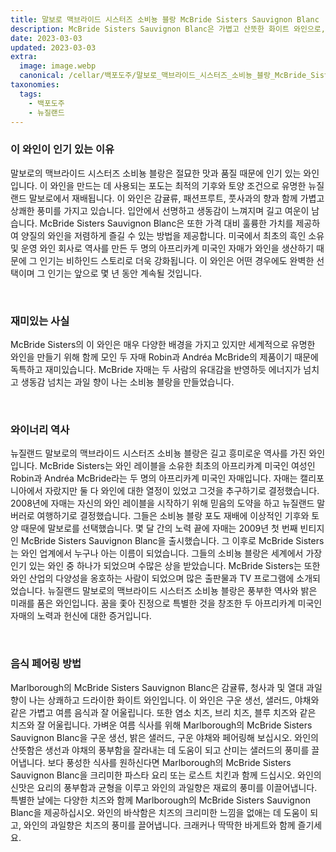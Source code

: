```yaml
---
title: 말보로 맥브라이드 시스터즈 소비뇽 블랑 McBride Sisters Sauvignon Blanc
description: McBride Sisters Sauvignon Blanc은 가볍고 산뜻한 화이트 와인으로, 특히 미국 최초의 흑인 소유 와인이기 때문에 어떤 식사와도 완벽하게 어울립니다.
date: 2023-03-03
updated: 2023-03-03
extra:
  image: image.webp
  canonical: /cellar/백포도주/말보로_맥브라이드_시스터즈_소비뇽_블랑_McBride_Sisters_Sauvignon_Blanc/index.md
taxonomies:
  tags: 
    - 백포도주
    - 뉴질랜드
---
```


### 이 와인이 인기 있는 이유

말보로의 맥브라이드 시스터즈 소비뇽 블랑은 절묘한 맛과 품질 때문에 인기 있는 와인입니다. 이 와인을 만드는 데 사용되는 포도는 최적의 기후와 토양 조건으로 유명한 뉴질랜드 말보로에서 재배됩니다. 이 와인은 감귤류, 패션프루트, 풋사과의 향과 함께 가볍고 상쾌한 풍미를 가지고 있습니다. 입안에서 선명하고 생동감이 느껴지며 길고 여운이 남습니다. McBride Sisters Sauvignon Blanc은 또한 가격 대비 훌륭한 가치를 제공하여 양질의 와인을 저렴하게 즐길 수 있는 방법을 제공합니다. 미국에서 최초의 흑인 소유 및 운영 와인 회사로 역사를 만든 두 명의 아프리카계 미국인 자매가 와인을 생산하기 때문에 그 인기는 비하인드 스토리로 더욱 강화됩니다. 이 와인은 어떤 경우에도 완벽한 선택이며 그 인기는 앞으로 몇 년 동안 계속될 것입니다.

&nbsp;  

### 재미있는 사실

McBride Sisters의 이 와인은 매우 다양한 배경을 가지고 있지만 세계적으로 유명한 와인을 만들기 위해 함께 모인 두 자매 Robin과 Andréa McBride의 제품이기 때문에 독특하고 재미있습니다. McBride 자매는 두 사람의 유대감을 반영하듯 에너지가 넘치고 생동감 넘치는 과일 향이 나는 소비뇽 블랑을 만들었습니다.

&nbsp;  

### 와이너리 역사

뉴질랜드 말보로의 맥브라이드 시스터즈 소비뇽 블랑은 길고 흥미로운 역사를 가진 와인입니다. McBride Sisters는 와인 레이블을 소유한 최초의 아프리카계 미국인 여성인 Robin과 Andréa McBride라는 두 명의 아프리카계 미국인 자매입니다. 자매는 캘리포니아에서 자랐지만 둘 다 와인에 대한 열정이 있었고 그것을 추구하기로 결정했습니다. 2008년에 자매는 자신의 와인 레이블을 시작하기 위해 믿음의 도약을 하고 뉴질랜드 말버러로 여행하기로 결정했습니다. 그들은 소비뇽 블랑 포도 재배에 이상적인 기후와 토양 때문에 말보로를 선택했습니다. 몇 달 간의 노력 끝에 자매는 2009년 첫 번째 빈티지인 McBride Sisters Sauvignon Blanc을 출시했습니다. 그 이후로 McBride Sisters는 와인 업계에서 누구나 아는 이름이 되었습니다. 그들의 소비뇽 블랑은 세계에서 가장 인기 있는 와인 중 하나가 되었으며 수많은 상을 받았습니다. McBride Sisters는 또한 와인 산업의 다양성을 옹호하는 사람이 되었으며 많은 출판물과 TV 프로그램에 소개되었습니다. 뉴질랜드 말보로의 맥브라이드 시스터즈 소비뇽 블랑은 풍부한 역사와 밝은 미래를 품은 와인입니다. 꿈을 좇아 진정으로 특별한 것을 창조한 두 아프리카계 미국인 자매의 노력과 헌신에 대한 증거입니다.

&nbsp;  

### 음식 페어링 방법

Marlborough의 McBride Sisters Sauvignon Blanc은 감귤류, 청사과 및 열대 과일 향이 나는 상쾌하고 드라이한 화이트 와인입니다. 이 와인은 구운 생선, 샐러드, 야채와 같은 가볍고 여름 음식과 잘 어울립니다. 또한 염소 치즈, 브리 치즈, 블루 치즈와 같은 치즈와 잘 어울립니다. 가벼운 여름 식사를 위해 Marlborough의 McBride Sisters Sauvignon Blanc을 구운 생선, 밝은 샐러드, 구운 야채와 페어링해 보십시오. 와인의 산뜻함은 생선과 야채의 풍부함을 잘라내는 데 도움이 되고 산미는 샐러드의 풍미를 끌어냅니다. 보다 풍성한 식사를 원하신다면 Marlborough의 McBride Sisters Sauvignon Blanc을 크리미한 파스타 요리 또는 로스트 치킨과 함께 드십시오. 와인의 신맛은 요리의 풍부함과 균형을 이루고 와인의 과일향은 재료의 풍미를 이끌어냅니다. 특별한 날에는 다양한 치즈와 함께 Marlborough의 McBride Sisters Sauvignon Blanc을 제공하십시오. 와인의 바삭함은 치즈의 크리미한 느낌을 없애는 데 도움이 되고, 와인의 과일향은 치즈의 풍미를 끌어냅니다. 크래커나 딱딱한 바게트와 함께 즐기세요.

&nbsp;  
